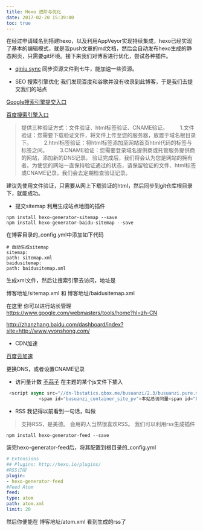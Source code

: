 ```yaml
---
title: Hexo 进阶与优化
date: 2017-02-20 15:39:00
toc: true
---
```

在经过申请域名到搭建hexo，以及利用AppVeyor实现持续集成，hexo已经实现了基本的编辑模式，就是我push文章的md文档，然后会自动发布hexo生成的静态网页，只需要git环境。接下来我们对博客进行优化，尝试各种插件。
<!-- more -->
- [qiniu sync](https://github.com/gyk001/hexo-qiniu-sync)
同步资源文件到七牛，能加速一些资源。


- SEO 搜索引擎优化
我们发现百度和谷歌并没有收录到此博客，于是我们去提交我们的站点

[Google搜索引擎提交入口](https://www.google.com/webmasters/tools/home?hl=zh-CN)

[百度搜索引擎入口](http://www.baidu.com/search/url_submit.htm)



>提供三种验证方式：文件验证、html标签验证、CNAME验证。
>　　1.文件验证：您需要下载验证文件，将文件上传至您的服务器，放置于域名根目录下。
>　　2.html标签验证：将html标签添加至网站首页html代码的<head>标签与</head>标签之间。
>　　3.CNAME验证：您需要登录域名提供商或托管服务提供商的网站，添加新的DNS记录。
>验证完成后，我们将会认为您是网站的拥有者。为使您的网站一直保持验证通过的状态，请保留验证的文件、html标签或CNAME记录，我们会去定期检查验证记录。

建议先使用文件验证，只需要从网上下载验证的html，然后同步到git仓库根目录下，就能成功。

- 提交sitemap
利用生成站点地图的插件
```
npm install hexo-generator-sitemap --save
npm install hexo-generator-baidu-sitemap --save
```
在博客目录的_config.yml中添加如下代码

```
# 自动生成sitemap
sitemap:
path: sitemap.xml
baidusitemap:
path: baidusitemap.xml
```

生成xml文件，然后让搜索引擎去访问，地址是

博客地址/sitemap.xml
和 博客地址/baidusitemap.xml

在这里 你可以进行站长管理 https://www.google.com/webmasters/tools/home?hl=zh-CN

http://zhanzhang.baidu.com/dashboard/index?site=http://www.yvonshong.com/


- CDN加速

[百度云加速](https://su.baidu.com/)

更换DNS，或者设置CNAME记录

- 访问量计数
[不蒜子](http://busuanzi.ibruce.info/)
在主题的某个js文件下插入
```js
 <script async src="//dn-lbstatics.qbox.me/busuanzi/2.3/busuanzi.pure.mini.js"></script>
            <span id="busuanzi_container_site_pv">本站总访问量<span id="busuanzi_value_site_pv"></span>次</span>
```

- RSS
我记得以前看到一句话，叫做 
>支持RSS，是美德。
会用的人当然很喜欢RSS。
我们可以利用rss生成插件
```
npm install hexo-generator-feed --save
```

装完hexo-generator-feed后，将其配置到根目录的_config.yml
```yml
# Extensions
## Plugins: http://hexo.io/plugins/
#RSS订阅
plugin:
- hexo-generator-feed
#Feed Atom
feed:
type: atom
path: atom.xml
limit: 20
```

然后你便能在 博客地址/atom.xml 看到生成的rss了
